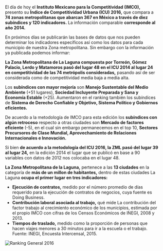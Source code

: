 
El día de hoy el **Instituto Mexicano para la Competitividad (IMCO),** presento su **Índice de Competitividad Urbana (ICU) 2016,** que compara a **74 zonas metropolitanas que abarcan 367 en México a través de diez subíndices y 120 indicadores.** La información comparable **corresponde al año 2014.**

En próximos días se publicarán las bases de datos que nos pueden determinar los indicadores específicos así como los datos para cada municipio de nuestra Zona metropolitana. Sin embargo con la información ya publicada podemos informar:

**La Zona Metropolitana de La Laguna compuesta por Torreón, Gómez Palacio, Lerdo y Matamoros pasó del lugar 48 en el ICU 2014 al lugar 24 en competitividad de las 74 metrópolis consideradas,** pasando así de ser considerada como de competitividad media baja a media alta.

Los **subíndices con mayor mejoría** son **Manejo Sustentable del Medio Ambiente** (+51 lugares), **Sociedad Incluyente Preparada y Sana y Economía Estable** (+25). Aumentaron en el ranking también los subíndices de **Sistema de Derecho Confiable y Objetivo, Sistema Político y Gobiernos eficientes.**

De acuerdo a la metodología de IMCO para esta edición los **subíndices con algún retroceso** respecto a otras ciudades son **Mercado de factores eficiente** (-5), en el cual sin embargo permanecemos en el top 10, **Sectores Precursores de Clase Mundial, Aprovechamiento de Relaciones Internacionales e Innovación.**

Si bien **de acuerdo a la metodología del ICU 2016, la ZML pasó del lugar 39 al lugar 24,** en la edición 2014 el lugar que se publicó en base a 90 variables con datos de 2012 nos colocaba en el lugar 48.

**La Zona Metropolitana de la Laguna,** pertenece a las **13 ciudades** en la categoría de **más de un millon de habitantes,** dentro de estas ciudades La Laguna **ocupa el primer lugar en tres indicadores:**
* **Ejecución de contratos,** medido por el número promedio de días requerido para la ejecución de contratos de negocios, cuya fuente es Doing Business.
* **Contribución laboral asociada al trabajo,** qué mide La contribución del factor trabajo al crecimiento económico de los municipios, estimada por el propio IMCO con cifras de los Censos Económicos de INEGI, 2008 y 2013.
* **Tiempos de traslado,** medido como la proporción de personas que hacen viajes menores a 30 minutos para ir a la escuela o el trabajo. Fuente: INEGI, Encuesta Intercensal, 2015.

<img class="img-responsive" src="2016-09-07-indice-de-competitividad-urbana/ranking-general-2016.jpg" alt="Ranking General 2016">
